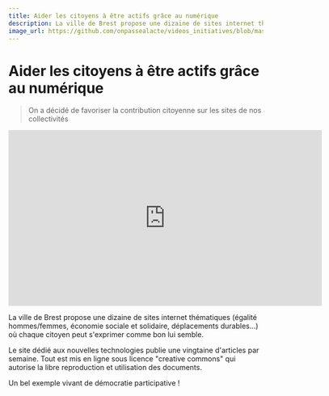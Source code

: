 ```yaml
---
title: Aider les citoyens à être actifs grâce au numérique
description: La ville de Brest propose une dizaine de sites internet thématiques (égalité hommes/femmes, économie sociale et solidaire, déplacements durables...) où chaque citoyen peut s'exprimer comme bon lui semble.
image_url: https://github.com/onpassealacte/videos_initiatives/blob/master/media/sites_collectivites.jpg?raw=true
---
```


# Aider les citoyens à être actifs grâce au numérique

> On a décidé de favoriser la contribution citoyenne sur les sites de nos collectivités 

<iframe src="https://player.vimeo.com/video/112687094" width="620" height="348" frameborder="0" webkitallowfullscreen mozallowfullscreen allowfullscreen></iframe>

La ville de Brest propose une dizaine de sites internet thématiques (égalité hommes/femmes, économie sociale et solidaire, déplacements durables...) où chaque citoyen peut s'exprimer comme bon lui semble.

Le site dédié aux nouvelles technologies publie une vingtaine d'articles par semaine. Tout est mis en ligne sous licence "creative commons" qui autorise la libre reproduction et utilisation des documents.

Un bel exemple vivant de démocratie participative !
